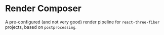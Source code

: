 # Render Composer

A pre-configured (and not very good) render pipeline for `react-three-fiber` projects, based on `postprocessing`.
